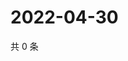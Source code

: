 # 2022-04-30

共 0 条

<!-- BEGIN WEIBO -->
<!-- 最后更新时间 Sat Apr 30 2022 07:15:54 GMT+0800 (China Standard Time) -->

<!-- END WEIBO -->
